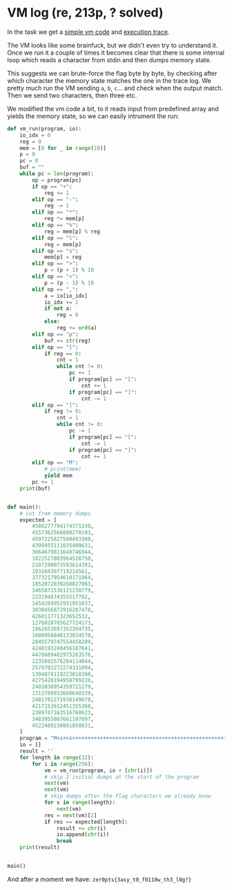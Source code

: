# VM log (re, 213p, ? solved)

In the task we get a [simple vm code](vm.py) and [execution trace](log.txt).

The VM looks like some brainfuck, but we didn't even try to understand it.
Once we run it a couple of times it becomes clear that there is some internal loop which reads a character from stdin and then dumps memory state.

This suggests we can brute-force the flag byte by byte, by checking after which character the memory state matches the one in the trace log.
We pretty much run the VM sending `a`, `b`, `c`... and check when the output match.
Then we send two characters, then three etc.

We modified the vm code a bit, to it reads input from predefined array and yields the memory state, so we can easily intrument the run:

```python
def vm_run(program, io):
    io_idx = 0
    reg = 0
    mem = [0 for _ in range(10)]
    p = 0
    pc = 0
    buf = ""
    while pc < len(program):
        op = program[pc]
        if op == "+":
            reg += 1
        elif op == "-":
            reg -= 1
        elif op == "*":
            reg *= mem[p]
        elif op == "%":
            reg = mem[p] % reg
        elif op == "l":
            reg = mem[p]
        elif op == "s":
            mem[p] = reg
        elif op == ">":
            p = (p + 1) % 10
        elif op == "<":
            p = (p - 1) % 10
        elif op == ",":
            a = io[io_idx]
            io_idx += 1
            if not a:
                reg = 0
            else:
                reg += ord(a)
        elif op == "p":
            buf += str(reg)
        elif op == "[":
            if reg == 0:
                cnt = 1
                while cnt != 0:
                    pc += 1
                    if program[pc] == "[":
                        cnt += 1
                    if program[pc] == "]":
                        cnt -= 1
        elif op == "]":
            if reg != 0:
                cnt = 1
                while cnt != 0:
                    pc -= 1
                    if program[pc] == "[":
                        cnt -= 1
                    if program[pc] == "]":
                        cnt += 1
        elif op == "M":
            # print(mem)
            yield mem
        pc += 1
    print(buf)


def main():
    # cut from memory dumps
    expected = [
        4588277794174371330,
        4557362566608270193,
        4597225827500493308,
        4399455111035409631,
        3664679811648746944,
        1822527803964528750,
        2107290073593614393,
        103104307719214561,
        3773217954610171964,
        1852072839260827083,
        3465871536121230779,
        223194874355517702,
        1454204952931951837,
        3030456872916287478,
        426011771323652532,
        1276028785627724173,
        1962653697352394735,
        1600956848133034570,
        2045579747554458289,
        4248193240456187641,
        4478689482975263576,
        1235692576284114044,
        2579703272274331094,
        1394874119223018380,
        4275420194958799226,
        2401030954359721279,
        1313700932660640339,
        2401701271938149070,
        4217153612451355368,
        2389747163516760623,
        3483955087661197897,
        4522489230881850831,
    ]
    program = "M+s+>s>++++++++++++++++++++++++++++++++++++++++++++++++++++++++++++[s<<l>*<s>>l-]<<l-s>l*-s*-s*-s*-s*-s*-s>l*+++++s*-----s****s>>l+s[Ml-s<<l>,[<<*>>s<<<l>>>%<s>>l<s>l+s<l]>l]<<lp"
    io = []
    result = ''
    for length in range(32):
        for i in range(256):
            vm = vm_run(program, io + [chr(i)])
            # skip 2 initial dumps at the start of the program
            next(vm)
            next(vm)
            # skip dumps after the flag characters we already know
            for x in range(length):
                next(vm)
            res = next(vm)[2]
            if res == expected[length]:
                result += chr(i)
                io.append(chr(i))
                break
    print(result)


main()
```

And after a moment we have: `zer0pts{3asy_t0_f0110w_th3_l0g?}`
